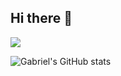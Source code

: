 ## Hi there 👋

<!-- ![Leetcode Stats](https://leetcard.jacoblin.cool/CARR0T02?ext=heatmap&theme=nord) -->
<a href="https://leetcode.com/u/CARR0T02/"><img src="https://leetcard.jacoblin.cool/CARR0T02?ext=heatmap&theme=nord"/><a/>
<!-- https://github.com/JacobLinCool/LeetCode-Stats-Card -->

![Gabriel's GitHub stats](https://github-readme-stats.vercel.app/api?username=GabrielCWT&show_icons=true&theme=nord&hide=stars&hide_border=true&include_all_commits=true)
<!-- https://github.com/anuraghazra/github-readme-stats -->
<!--
**GabrielCWT/GabrielCWT** is a ✨ _special_ ✨ repository because its `README.md` (this file) appears on your GitHub profile.

Here are some ideas to get you started:

- 🔭 I’m currently working on ...
- 🌱 I’m currently learning ...
- 👯 I’m looking to collaborate on ...
- 🤔 I’m looking for help with ...
- 💬 Ask me about ...
- 📫 How to reach me: ...
- 😄 Pronouns: ...
- ⚡ Fun fact: ...
-->
